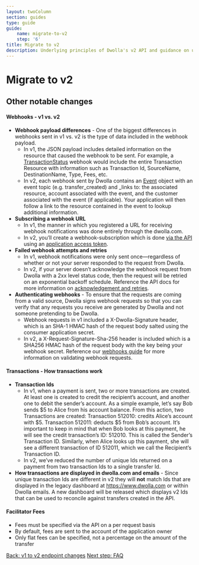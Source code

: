 ```yaml
---
layout: twoColumn
section: guides
type: guide
guide: 
    name: migrate-to-v2
    step: '6'
title: Migrate to v2
description: Underlying principles of Dwolla's v2 API and guidance on upgrading your application from Dwolla's legacy v1 API. 
---
```


# Migrate to v2

## Other notable changes

#### Webhooks - v1 vs. v2
*  **Webhook payload differences** - One of the biggest differences in webhooks sent in v1 vs. v2 is the type of data included in the webhook payload. 
    -  In v1, the JSON payload includes detailed information on the resource that caused the webhook to be sent. For example, a [TransactionStatus](https://docs.dwolla.com/#transactionstatus) webhook would include the entire Transaction Resource with information such as Transaction Id, SourceName, DestinationName, Type, Fees, etc. 
    -  In v2, each webhook sent by Dwolla contains an [Event](https://docsv2.dwolla.com/#events) object with an event topic (e.g. transfer_created) and _links to: the associated resource, account associated with the event, and the customer associated with the event (if applicable). Your application will then follow a link to the resource contained in the event to lookup additional information.
*  **Subscribing a webhook URL**
    -  In v1, the manner in which you registered a URL for receiving webhook notifications was done entirely through the dwolla.com. 
    -  In v2, you’ll create a webhook-subscription which is done [via the API](https://docsv2.dwolla.com/#create-a-webhook-subscription) using an [application access token](https://docsv2.dwolla.com/#application-access-token). 
*  **Failed webhook attempts and retries**
    -  In v1, webhook notifications were only sent once—regardless of whether or not your server responded to the request from Dwolla.
    -  In v2, if your server doesn’t acknowledge the webhook request from Dwolla with a 2xx level status code, then the request will be retried on an exponential backoff schedule. Reference the API docs for more information on [acknowledgement and retries](https://docsv2.dwolla.com/#webhook-subscriptions).
*  **Authenticating webhooks** - To ensure that the requests are coming from a valid source, Dwolla signs webhook requests so that you can verify that any requests you receive are generated by Dwolla and not someone pretending to be Dwolla. 
    -  Webhook requests in v1 included a X-Dwolla-Signature header, which is an SHA-1 HMAC hash of the request body salted using the consumer application secret. 
    -  In v2, a X-Request-Signature-Sha-256 header is included which is a SHA256 HMAC hash of the request body with the key being your webhook secret. Reference our [webhooks guide](https://developers.dwolla.com/guides/webhooks/03-validating-webhooks.html) for more information on validating webhook requests.

#### Transactions - How transactions work
*  **Transaction Ids**
    -  In v1, when a payment is sent, two or more transactions are created. At least one is created to credit the recipient’s account, and another one to debit the sender’s account. As a simple example, let’s say Bob sends $5 to Alice from his account balance. From this action, two Transactions are created: Transaction 512010: credits Alice’s account with $5. Transaction 512011: deducts $5 from Bob’s account. It’s important to keep in mind that when Bob looks at this payment, he will see the credit transaction’s ID: 512010. This is called the Sender’s Transaction ID. Similarly, when Alice looks up this payment, she will see a different transaction of ID 512011, which we call the Recipient’s Transaction ID. 
    -  In v2, we’ve reduced the number of unique Ids returned on a payment from two transaction Ids to a single transfer Id. 
*  **How transactions are displayed in dwolla.com and emails** - Since unique transaction Ids are different in v2 they will **not** match Ids that are displayed in the legacy dashboard at https://www.dwolla.com or within Dwolla emails. A new dashboard will be released which displays v2 Ids that can be used to reconcile against transfers created in the API.

#### Facilitator Fees
*  Fees must be specified via the API on a per request basis
*  By default, fees are sent to the account of the application owner 
*  Only flat fees can be specified, not a percentage on the amount of the transfer


<nav class="pager-nav">
    <a href="05-v1-to-v2-endpoint-changes.html">Back: v1 to v2 endpoint changes</a>
    <a href="07-faq.html">Next step: FAQ</a>
</nav>
